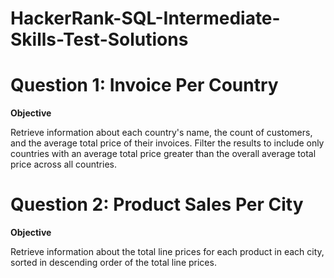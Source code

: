 # HackerRank-SQL-Intermediate-Skills-Test-Solutions

# Question 1: Invoice Per Country

**Objective**

Retrieve information about each country's name, the count of customers, and the average total price of their invoices. Filter the results to include only countries with an average total price greater than the overall average total price across all countries.

# Question 2: Product Sales Per City

**Objective**

Retrieve information about the total line prices for each product in each city, sorted in descending order of the total line prices.

